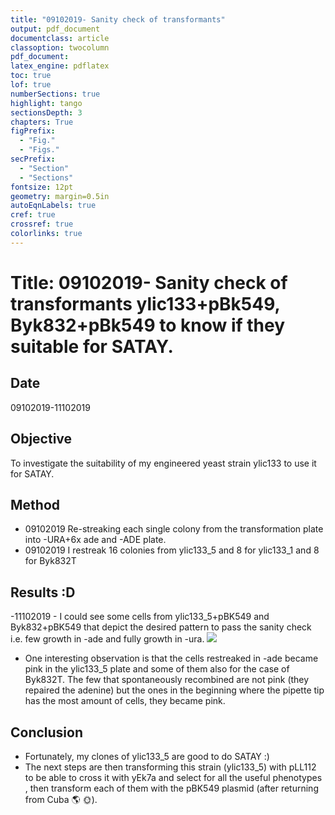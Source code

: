 ```yaml
---
title: "09102019- Sanity check of transformants"
output: pdf_document
documentclass: article
classoption: twocolumn
pdf_document:
latex_engine: pdflatex
toc: true
lof: true
numberSections: true
highlight: tango
sectionsDepth: 3
chapters: True
figPrefix:
  - "Fig."
  - "Figs."
secPrefix:
  - "Section"
  - "Sections"
fontsize: 12pt
geometry: margin=0.5in
autoEqnLabels: true
cref: true
crossref: true
colorlinks: true
---
```



# Title: 09102019- Sanity check of transformants ylic133+pBk549, Byk832+pBk549 to know if they suitable for SATAY. 

## Date
09102019-11102019

## Objective

To investigate the suitability of my engineered yeast strain ylic133 to use it for SATAY.

## Method
- 09102019 Re-streaking each single colony from the transformation plate into -URA+6x ade and -ADE plate.
- 09102019 I restreak 16 colonies from ylic133_5 and 8 for ylic133_1 and 8 for Byk832T

## Results :D
-11102019 - I could see some cells from ylic133_5+pBK549 and Byk832+pBK549 that depict the desired pattern to pass the sanity check i.e. few growth in -ade and fully growth in -ura.
![](../images/11102019-sanity-check-satay-all-strains.png)
- One interesting observation is that the cells restreaked in -ade became pink in the ylic133_5 plate and some of them also for the case of Byk832T. The few that spontaneously recombined are not pink (they repaired the adenine) but the ones in the beginning where the pipette tip has the most amount of cells, they became pink.

## Conclusion
- Fortunately, my clones of ylic133_5 are good to do SATAY :)
- The next steps are then transforming this strain (ylic133_5) with pLL112 to be able to cross it with yEk7a and select for all the useful phenotypes , then transform each of them with the pBK549 plasmid (after returning from Cuba :earth_americas: :sun_with_face:).
